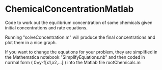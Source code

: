 # ChemicalConcentrationMatlab
Code to work out the equilibrium concentration of some chemicals given initial concentrations and rate equations.

Running "solveConcentration.m" will produce the final concentrations and plot them in a nice graph.

If you want to change the equations for your problem, they are simplified in the Mathematica notebook "SimplifyEquations.nb" and then coded in normal form ( 0=y-f[x1,x2,...] ) into the Matlab file rootChemicals.m

